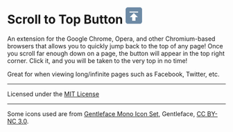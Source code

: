 Scroll to Top Button ![Scroll to Top Button](/global/img/sttb-icon-38.png)
=======

An extension for the Google Chrome, Opera, and other Chromium-based browsers that allows you to quickly jump back to the top of any page! Once you scroll far enough down on a page, the button will appear in the top right corner. Click it, and you will be taken to the very top in no time!

Great for when viewing long/infinite pages such as Facebook, Twitter, etc.

---

Licensed under the [MIT License](http://www.opensource.org/licenses/mit-license.php)

---

Some icons used are from [Gentleface Mono Icon Set](http://gentleface.com/free_icon_set.html), Gentleface, [CC BY-NC 3.0](http://creativecommons.org/licenses/by-nc/3.0/).

